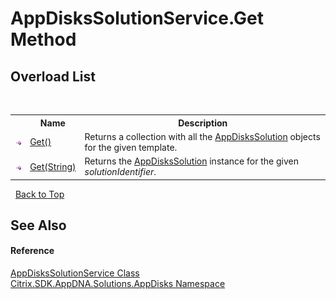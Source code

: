 # AppDisksSolutionService.Get Method 
 


## Overload List
&nbsp;<table><tr><th></th><th>Name</th><th>Description</th></tr><tr><td>![Public method](media/pubmethod.gif "Public method")</td><td><a href="M_Citrix_SDK_AppDNA_Solutions_AppDisks_AppDisksSolutionService_Get">Get()</a></td><td>
Returns a collection with all the <a href="T_Citrix_SDK_AppDNA_Solutions_AppDisks_AppDisksSolution">AppDisksSolution</a> objects for the given template.</td></tr><tr><td>![Public method](media/pubmethod.gif "Public method")</td><td><a href="M_Citrix_SDK_AppDNA_Solutions_AppDisks_AppDisksSolutionService_Get_1">Get(String)</a></td><td>
Returns the <a href="T_Citrix_SDK_AppDNA_Solutions_AppDisks_AppDisksSolution">AppDisksSolution</a> instance for the given *solutionIdentifier*.</td></tr></table>&nbsp;
<a href="#appdiskssolutionservice.get-method">Back to Top</a>

## See Also


#### Reference
<a href="T_Citrix_SDK_AppDNA_Solutions_AppDisks_AppDisksSolutionService">AppDisksSolutionService Class</a><br /><a href="N_Citrix_SDK_AppDNA_Solutions_AppDisks">Citrix.SDK.AppDNA.Solutions.AppDisks Namespace</a><br />